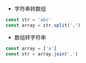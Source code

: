 - 字符串转数组
```js
const str = 'abc'
const array = str.split(',')
```

- 数组转字符串
```js
const array = ['a']
const str = array.join(',')
```